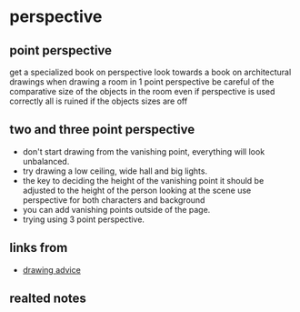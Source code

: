 # perspective

## point perspective
get a specialized book on perspective look towards a book on architectural drawings when drawing a room in 1 point perspective be careful of the comparative size of the objects in the room even if perspective is used correctly all is ruined if the objects sizes are off


## two and three point perspective
- don't start drawing from the vanishing point, everything will look unbalanced.
- try drawing a low ceiling, wide hall and big lights.
- the key to deciding the height of the vanishing point it should be adjusted to the height of the person looking at the scene use perspective for both characters and background
- you can add vanishing points outside of the page.
- trying using 3 point perspective.


## links from
- [drawing advice](drawing-advice.md)

## realted notes
